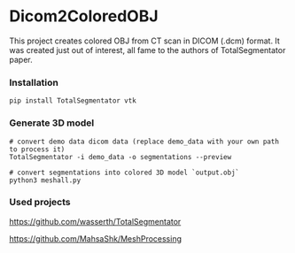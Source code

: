 # Dicom2ColoredOBJ

This project creates colored OBJ from CT scan in DICOM (.dcm) format. It was created just out of interest, all fame to the authors of TotalSegmentator paper.

### Installation

```
pip install TotalSegmentator vtk
```

### Generate 3D model

```
# convert demo data dicom data (replace demo_data with your own path to process it)
TotalSegmentator -i demo_data -o segmentations --preview

# convert segmentations into colored 3D model `output.obj`
python3 meshall.py
```

### Used projects

https://github.com/wasserth/TotalSegmentator

https://github.com/MahsaShk/MeshProcessing
